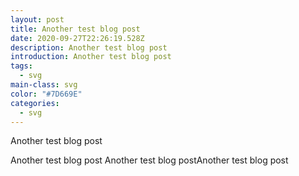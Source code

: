 ```yaml
---
layout: post
title: Another test blog post
date: 2020-09-27T22:26:19.528Z
description: Another test blog post
introduction: Another test blog post
tags:
  - svg
main-class: svg
color: "#7D669E"
categories:
  - svg
---
```

Another test blog post

Another test blog post Another test blog postAnother test blog post